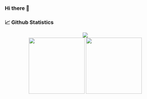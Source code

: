 ### Hi there 👋

### 📈 Github Statistics

<div align="center">
  <img src="https://github-readme-streak-stats.herokuapp.com?user=hejiajun107&theme=dark&date_format=M%20j%5B%2C%20Y%5D" />
</div>

<div align="center">
    <img height="175px" src="https://github-readme-stats.vercel.app/api?username=hejiajun107&show_icons=true&theme=radical" />
    <img height="175px" src="https://github-readme-stats.vercel.app/api/top-langs/?username=hejiajun107&theme=dark&layout=compact" />
</div>

<!--
**hejiajun107/hejiajun107** is a ✨ _special_ ✨ repository because its `README.md` (this file) appears on your GitHub profile.

Here are some ideas to get you started:

- 🔭 I’m currently working on ...
- 🌱 I’m currently learning ...
- 👯 I’m looking to collaborate on ...
- 🤔 I’m looking for help with ...
- 💬 Ask me about ...
- 📫 How to reach me: ...
- 😄 Pronouns: ...
- ⚡ Fun fact: ...
-->
